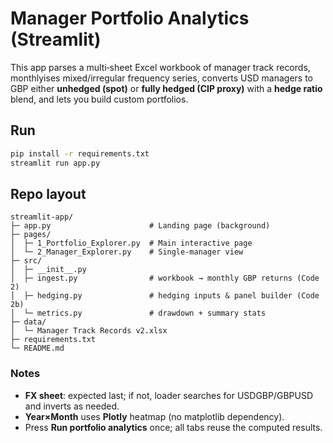# Manager Portfolio Analytics (Streamlit)

This app parses a multi‑sheet Excel workbook of manager track records, monthlyises mixed/irregular frequency series,
converts USD managers to GBP either **unhedged (spot)** or **fully hedged (CIP proxy)** with a **hedge ratio** blend, and lets you build custom portfolios.

## Run
```bash
pip install -r requirements.txt
streamlit run app.py
```

## Repo layout
```
streamlit-app/
├─ app.py                      # Landing page (background)
├─ pages/
│  ├─ 1_Portfolio_Explorer.py  # Main interactive page
│  └─ 2_Manager_Explorer.py    # Single-manager view
├─ src/
│  ├─ __init__.py
│  ├─ ingest.py                # workbook → monthly GBP returns (Code 2)
│  ├─ hedging.py               # hedging inputs & panel builder (Code 2b)
│  └─ metrics.py               # drawdown + summary stats
├─ data/
│  └─ Manager Track Records v2.xlsx
├─ requirements.txt
└─ README.md
```

### Notes
- **FX sheet**: expected last; if not, loader searches for USDGBP/GBPUSD and inverts as needed.
- **Year×Month** uses **Plotly** heatmap (no matplotlib dependency).
- Press **Run portfolio analytics** once; all tabs reuse the computed results.
